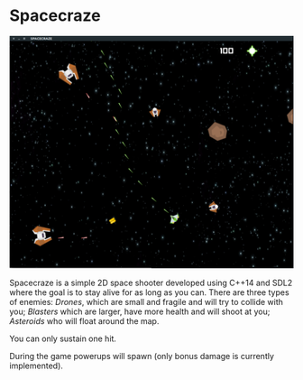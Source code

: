 
# Spacecraze

![Game photo](screenshots/screenshot.png)

Spacecraze is a simple 2D space shooter developed using C++14 and SDL2 where the goal is to stay alive
for as long as you can. There are three types of enemies: *Drones*, which
are small and fragile and will try to collide with you; *Blasters* which are
larger, have more health and will shoot at you; *Asteroids* who will float
around the map.

You can only sustain one hit.

During the game powerups will spawn (only bonus damage is currently implemented).
